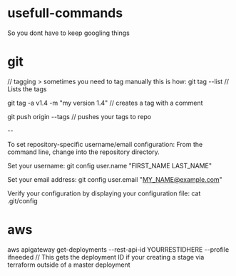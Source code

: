# usefull-commands
So you dont have to keep googling things 

# git

// tagging > sometimes you need to tag manually this is how: 
git tag --list // Lists the tags 

git tag -a v1.4 -m "my version 1.4" // creates a tag with a comment 

git push origin --tags // pushes your tags to repo 

--

To set repository-specific username/email configuration:
From the command line, change into the repository directory.

Set your username:
git config user.name "FIRST_NAME LAST_NAME"

Set your email address:
git config user.email "MY_NAME@example.com"

Verify your configuration by displaying your configuration file:
cat .git/config

# aws

aws apigateway get-deployments --rest-api-id YOURRESTIDHERE --profile ifneeded
// This gets the deployment ID if your creating a stage via terraform outside of a master deployment 
